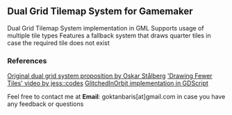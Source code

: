 ## Dual Grid Tilemap System for Gamemaker
Dual Grid Tilemap System implementation in GML
Supports usage of multiple tile types
Features a fallback system that draws quarter tiles in case the required tile does not exist
 
### References
[Original dual grid system proposition by Oskar Stålberg](https://x.com/OskSta/status/1448248658865049605)
['Drawing Fewer Tiles' video by jess::codes](https://www.youtube.com/watch?v=jEWFSv3ivTg)
[GlitchedInOrbit implementation in GDScript](https://github.com/GlitchedinOrbit/dual-grid-tilemap-system-godot-gdscript)


Feel free to contact me at **Email**: goktanbaris[at]gmail.com in case you have any feedback or questions
